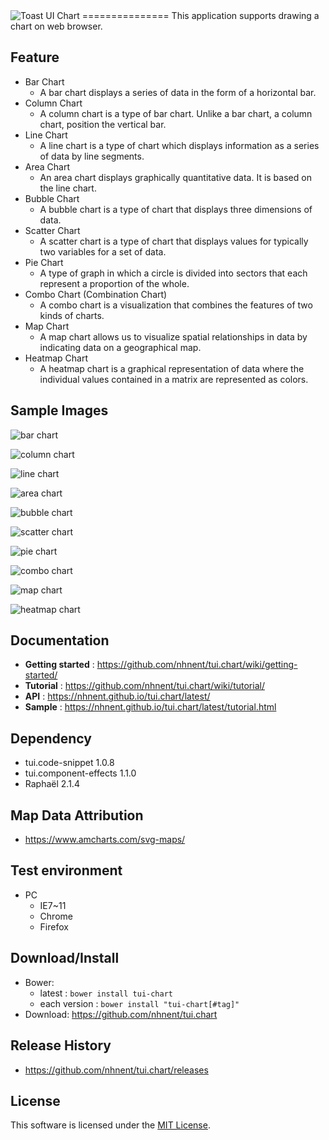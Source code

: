 <img alt="Toast UI Chart" src="https://cloud.githubusercontent.com/assets/2888775/12061211/9fe03df6-afc3-11e5-9077-81342dcb8f49.png">
===============
This application supports drawing a chart on web browser.<br>

## Feature

* Bar Chart<br>
  * A bar chart displays a series of data in the form of a horizontal bar.
* Column Chart<br>
  * A column chart is a type of bar chart. Unlike a bar chart, a column chart, position the vertical bar.
* Line Chart<br>
  * A line chart is a type of chart which displays information as a series of data by line segments.
* Area Chart<br>
  * An area chart displays graphically quantitative data. It is based on the line chart.
* Bubble Chart<br>
  * A bubble chart is a type of chart that displays three dimensions of data.
* Scatter Chart<br>
  * A scatter chart is a type of chart that displays values for typically two variables for a set of data.
* Pie Chart<br>
  * A type of graph in which a circle is divided into sectors that each represent a proportion of the whole.
* Combo Chart (Combination Chart)<br>
  * A combo chart is a visualization that combines the features of two kinds of charts.
* Map Chart<br>
  * A map chart allows us to visualize spatial relationships in data by indicating data on a geographical map.
* Heatmap Chart <br>
  * A heatmap chart is a graphical representation of data where the individual values contained in a matrix are represented as colors.

## Sample Images

![bar chart](https://cloud.githubusercontent.com/assets/2888775/14166360/c7fed622-f74d-11e5-88e4-1eeb0ec3cc73.png)

![column chart](https://cloud.githubusercontent.com/assets/2888775/14168827/6d4a3250-f75f-11e5-9bf5-978ad18932d9.png)

![line chart](https://cloud.githubusercontent.com/assets/2888775/13280685/c7f3eeca-db22-11e5-9d2b-9dd1eb81d247.png)

![area chart](https://cloud.githubusercontent.com/assets/2888775/14877608/45a037d0-0d59-11e6-9488-7b3812e17beb.png)

![bubble chart](https://cloud.githubusercontent.com/assets/2888775/15598957/5eed6618-241a-11e6-9983-ed2a23519a1f.png)

![scatter chart](https://cloud.githubusercontent.com/assets/2888775/15598912/e648cd2e-2419-11e6-848c-9efe9e2e3700.png)

![pie chart](https://cloud.githubusercontent.com/assets/2888775/15598910/e6268796-2419-11e6-9c6d-1b95719e59f7.png)

![combo chart](https://cloud.githubusercontent.com/assets/2888775/15598911/e6273be6-2419-11e6-8671-7e45a6fc3203.png)

![map chart](https://cloud.githubusercontent.com/assets/2888775/14169302/e228221a-f761-11e5-88ed-20e9a2aba45c.png)

![heatmap chart](https://cloud.githubusercontent.com/assets/2888775/16477485/fa47bbc8-3ecc-11e6-937b-8f7ff3f8e3e3.png)

## Documentation
* **Getting started** : https://github.com/nhnent/tui.chart/wiki/getting-started/
* **Tutorial** : https://github.com/nhnent/tui.chart/wiki/tutorial/
* **API** : https://nhnent.github.io/tui.chart/latest/
* **Sample** : https://nhnent.github.io/tui.chart/latest/tutorial.html

## Dependency
* tui.code-snippet 1.0.8
* tui.component-effects 1.1.0
* Raphaël 2.1.4

## Map Data Attribution
* https://www.amcharts.com/svg-maps/

## Test environment
* PC
	* IE7~11
	* Chrome
	* Firefox

## Download/Install
* Bower:
   * latest : `bower install tui-chart`
   * each version : `bower install "tui-chart[#tag]"`
* Download: https://github.com/nhnent/tui.chart

## Release History
* https://github.com/nhnent/tui.chart/releases

## License
This software is licensed under the [MIT License](https://github.com/nhnent/tui.chart/blob/master/LICENSE).


